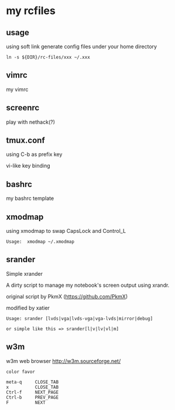 my rcfiles
==========

usage
-----
using soft link generate config files under your home directory

`ln -s ${DIR}/rc-files/xxx ~/.xxx`

vimrc
-----
my vimrc


screenrc
-----
play with nethack(?)

tmux.conf
-----
using C-b as prefix key

vi-like key binding

bashrc
-----
my bashrc template

xmodmap
-----
using xmodmap to swap CapsLock and Control\_L

`Usage:  xmodmap ~/.xmodmap`

srander
-----
Simple xrander

A dirty script to manage my notebook's screen output using xrandr.

 

original script by PkmX (<https://github.com/PkmX>)

modified by xatier

`Usage: srander [lvds|vga|lvds-vga|vga-lvds|mirror|debug]`

`or simple like this => srander[l|v|lv|vl|m]`

w3m
-----
w3m web browser   <http://w3m.sourceforge.net/>

    color favor

    meta-q     CLOSE_TAB                                                          
    x          CLOSE_TAB                                                              
    Ctrl-f     NEXT_PAGE                                                            
    Ctrl-b     PREV_PAGE                                                            
    F          NEXT
